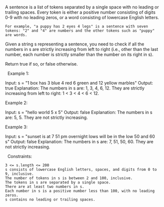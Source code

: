 A sentence is a list of tokens separated by a single space with no leading or trailing spaces. Every token is either a positive number consisting of digits 0-9 with no leading zeros, or a word consisting of lowercase English letters.


	For example, "a puppy has 2 eyes 4 legs" is a sentence with seven tokens: "2" and "4" are numbers and the other tokens such as "puppy" are words.


Given a string s representing a sentence, you need to check if all the numbers in s are strictly increasing from left to right (i.e., other than the last number, each number is strictly smaller than the number on its right in s).

Return true if so, or false otherwise.

 
Example 1:

Input: s = "1 box has 3 blue 4 red 6 green and 12 yellow marbles"
Output: true
Explanation: The numbers in s are: 1, 3, 4, 6, 12.
They are strictly increasing from left to right: 1 < 3 < 4 < 6 < 12.


Example 2:

Input: s = "hello world 5 x 5"
Output: false
Explanation: The numbers in s are: 5, 5. They are not strictly increasing.


Example 3:

Input: s = "sunset is at 7 51 pm overnight lows will be in the low 50 and 60 s"
Output: false
Explanation: The numbers in s are: 7, 51, 50, 60. They are not strictly increasing.


 
Constraints:


	3 <= s.length <= 200
	s consists of lowercase English letters, spaces, and digits from 0 to 9, inclusive.
	The number of tokens in s is between 2 and 100, inclusive.
	The tokens in s are separated by a single space.
	There are at least two numbers in s.
	Each number in s is a positive number less than 100, with no leading zeros.
	s contains no leading or trailing spaces.

